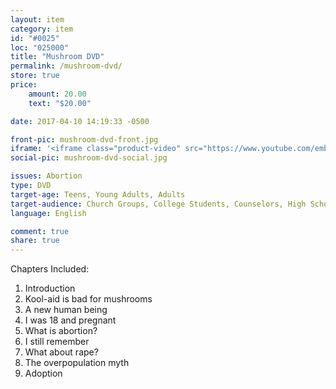```yaml
---
layout: item
category: item
id: "#0025"
loc: "025000"
title: "Mushroom DVD"
permalink: /mushroom-dvd/
store: true
price:
    amount: 20.00
    text: "$20.00"

date: 2017-04-10 14:19:33 -0500

front-pic: mushroom-dvd-front.jpg
iframe: '<iframe class="product-video" src="https://www.youtube.com/embed/videoseries?list=PLGVGqKenM6q-BuwJDi8dkpZtOEvdfXzzo" frameborder="0" allowfullscreen></iframe>'
social-pic: mushroom-dvd-social.jpg

issues: Abortion
type: DVD
target-age: Teens, Young Adults, Adults
target-audience: Church Groups, College Students, Counselors, High School Students, Pro-life Organizations, Unintended Pregnancy, Youth Group
language: English

comment: true
share: true
---
```

<p>Chapters Included:</p>
<ol>
	<li>Introduction</li>
	<li>Kool-aid is bad for mushrooms</li>
	<li>A new human being</li>
	<li>I was 18 and pregnant</li>
	<li>What is abortion?</li>
	<li>I still remember</li>
	<li>What about rape?</li>
	<li>The overpopulation myth</li>
	<li>Adoption</li>
</ol>
